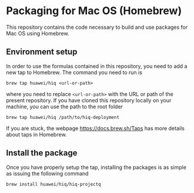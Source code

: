 # Packaging for Mac OS (Homebrew)

This repository contains the code necessary to build and use packages for Mac OS using Homebrew.

## Environment setup

In order to use the formulas contained in this repository, you need to add a new tap to Homebrew. The command you need to run is

	brew tap huawei/hiq <url-or-path>

where you need to replace `<url-or-path>` with the URL or path of the present repository. If you have cloned this repository locally on your machine, you can use the path to the root folder

	brew tap huawei/hiq /path/to/hiq-deployment

If you are stuck, the webpage https://docs.brew.sh/Taps has more details about taps in Homebrew.

## Install the package

Once you have properly setup the tap, installing the packages is as simple as issuing the following command

	brew install huawei/hiq/hiq-projectq
